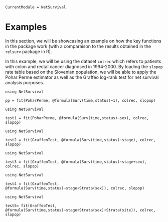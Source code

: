 ```@meta
CurrentModule = NetSurvival
```

# Examples

In this section, we will be showcasing an example on how the key functions in the package work (with a comparaison to the results obtained in the `relsurv` package in R). 

In this example, we will be using the dataset `colrec` which refers to patients with colon and rectal cancer diagnosed in 1994-2000. By loading the `slopop` rate table based on the Slovenian population, we will be able to apply the Pohar Perme estimator as well as the Grafféo log-rank test for net survival analysis purposes.

```@example
using NetSurvival

pp = fit(PoharPerme, @formula(Surv(time,status)~1), colrec, slopop)
```

```@example
using NetSurvival

test1 = fit(PoharPerme, @formula(Surv(time,status)~sex), colrec, slopop)
```

```@example
using NetSurvival

test2 = fit(GraffeoTest, @formula(Surv(time,status)~stage), colrec, slopop)
```

```@example
using NetSurvival

test3 = fit(GraffeoTest, @formula(Surv(time,status)~stage+sex), colrec, slopop)
```

```@example
using NetSurvival

test4 = fit(GraffeoTest, @formula(Surv(time,status)~stage+Strata(sex)), colrec, slopop)
```

```@example
using NetSurvival

test5= fit(GraffeoTest, @formula(Surv(time,status)~stage+Strata(sex)+Strata(site)), colrec, slopop)
```